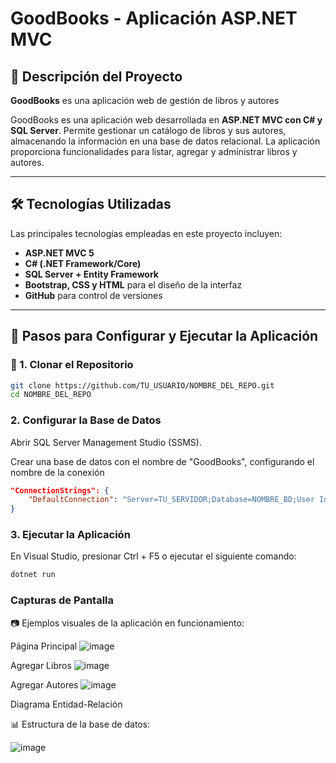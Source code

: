 # GoodBooks - Aplicación ASP.NET MVC

## 🚀 Descripción del Proyecto

**GoodBooks** es una aplicación web de gestión de libros y autores

GoodBooks es una aplicación web desarrollada en **ASP.NET MVC con C# y SQL Server**. Permite gestionar un catálogo de libros y sus autores, almacenando la información en una base de datos relacional. La aplicación proporciona funcionalidades para listar, agregar y administrar libros y autores.

---

## 🛠 Tecnologías Utilizadas

Las principales tecnologías empleadas en este proyecto incluyen:

- **ASP.NET MVC 5**
- **C# (.NET Framework/Core)**
- **SQL Server + Entity Framework**
- **Bootstrap, CSS y HTML** para el diseño de la interfaz
- **GitHub** para control de versiones

---

## 📌 Pasos para Configurar y Ejecutar la Aplicación

### 🔹 1. Clonar el Repositorio

```bash
git clone https://github.com/TU_USUARIO/NOMBRE_DEL_REPO.git
cd NOMBRE_DEL_REPO
```

###  2. Configurar la Base de Datos

Abrir SQL Server Management Studio (SSMS).

Crear una base de datos con el nombre de "GoodBooks", configurando el nombre de la conexión

```json
"ConnectionStrings": {
    "DefaultConnection": "Server=TU_SERVIDOR;Database=NOMBRE_BD;User Id=TU_USUARIO;Password=TU_PASSWORD;"
}
```

### 3. Ejecutar la Aplicación

En Visual Studio, presionar Ctrl + F5 o ejecutar el siguiente comando:
```bash
dotnet run
```
### Capturas de Pantalla

📷 Ejemplos visuales de la aplicación en funcionamiento:

Página Principal
![image](https://github.com/user-attachments/assets/660bce8c-84fa-440e-b3d5-e6b20f2110f5)

Agregar Libros
![image](https://github.com/user-attachments/assets/c70edd14-5fdd-4b68-b778-491f6b935036)

Agregar Autores
![image](https://github.com/user-attachments/assets/89e21d6e-581b-44f5-9b9c-d4224e863393)

Diagrama Entidad-Relación

📊 Estructura de la base de datos:


![image](https://github.com/user-attachments/assets/1c9ca4f8-eae0-4c73-8068-0a96c7d6ad5f)





